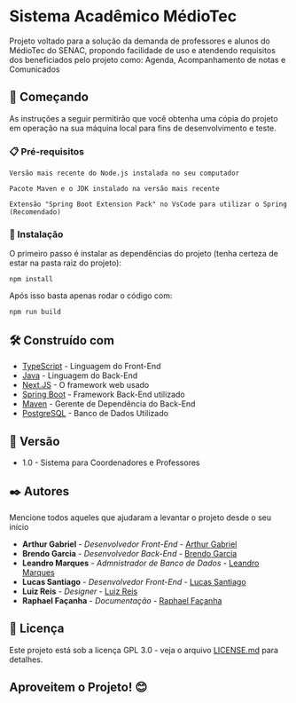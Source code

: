 # Sistema Acadêmico MédioTec

Projeto voltado para a solução da demanda de professores e alunos do MédioTec do SENAC, propondo facilidade de uso e atendendo requisitos dos beneficiados pelo projeto como: Agenda, Acompanhamento de notas e Comunicados

## 🚀 Começando

As instruções a seguir permitirão que você obtenha uma cópia do projeto em operação na sua máquina local para fins de desenvolvimento e teste.

### 📋 Pré-requisitos

```
Versão mais recente do Node.js instalada no seu computador
```

```
Pacote Maven e o JDK instalado na versão mais recente
```

```
Extensão "Spring Boot Extension Pack" no VsCode para utilizar o Spring (Recomendado)
```

### 🔧 Instalação

O primeiro passo é instalar as dependências do projeto (tenha certeza de estar na pasta raiz do projeto):

```
npm install
```

Após isso basta apenas rodar o código com:

```
npm run build
```

## 🛠️ Construído com

* [TypeScript](https://www.typescriptlang.org) - Linguagem do Front-End
* [Java](https://www.java.com/pt-BR/) - Linguagem do Back-End
* [Next.JS](https://nextjs.org/) - O framework web usado
* [Spring Boot](https://spring.io/projects/spring-boot) - Framework Back-End utilizado
* [Maven](https://maven.apache.org/) - Gerente de Dependência do Back-End
* [PostgreSQL](https://www.postgresql.org) - Banco de Dados Utilizado

## 📌 Versão

* 1.0 - Sistema para Coordenadores e Professores 

## ✒️ Autores

Mencione todos aqueles que ajudaram a levantar o projeto desde o seu início

* **Arthur Gabriel** - *Desenvolvedor Front-End* - [Arthur Gabriel](https://github.com/arthur-Gsilva)
* **Brendo Garcia** - *Desenvolvedor Back-End* - [Brendo Garcia](https://github.com/BrendoGarcia)
* **Leandro Marques** - *Admnistrador de Banco de Dados* - [Leandro Marques](https://github.com/leandromrtk)
* **Lucas Santiago** - *Desenvolvedor Front-End* - [Lucas Santiago](https://github.com/M6488)
* **Luiz Reis** - *Designer* - [Luiz Reis](https://github.com/Luizreis3d)
* **Raphael Façanha** - *Documentação* - [Raphael Façanha](https://github.com/Raph03200)

## 📄 Licença

Este projeto está sob a licença GPL 3.0 - veja o arquivo [LICENSE.md](https://github.com/Raph03200/MedioTec-PI-ADS/blob/main/LICENSE) para detalhes.



## Aproveitem o Projeto! 😊
